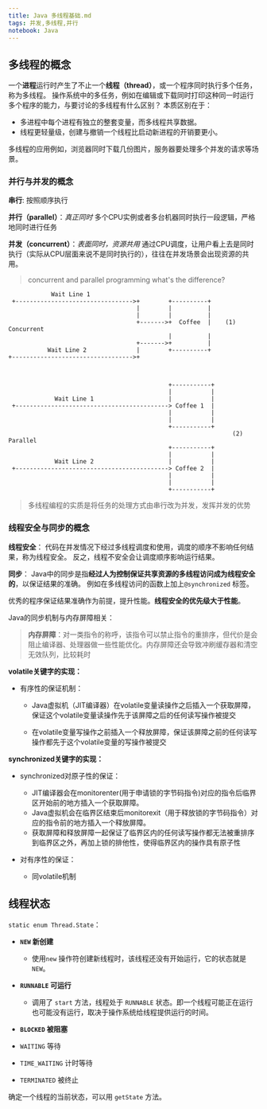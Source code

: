 ```yaml
---
title: Java 多线程基础.md
tags: 并发,多线程,并行
notebook: Java
---
```


## 多线程的概念

一个**进程**运行时产生了不止一个**线程（thread）**，或一个程序同时执行多个任务，称为多线程。
操作系统中的多任务，例如在编辑或下载同时打印这种同一时运行多个程序的能力，与要讨论的多线程有什么区别？
本质区别在于：
* 多进程中每个进程有独立的整套变量，而多线程共享数据。
* 线程更轻量级，创建与撤销一个线程比启动新进程的开销要更小。

多线程的应用例如，浏览器同时下载几份图片，服务器要处理多个并发的请求等场景。

### 并行与并发的概念

**串行**: 按照顺序执行

**并行（parallel）**：*真正同时*
多个CPU实例或者多台机器同时执行一段逻辑，严格地同时进行任务

**并发（concurrent）**：*表面同时，资源共用*
通过CPU调度，让用户看上去是同时执行（实际从CPU层面来说不是同时执行的），往往在并发场景会出现资源的共用。

> concurrent and parallel programming what's the difference?
```
            Wait Line 1
 +--------------------------------->+        +----------+
                                    |        |          |
                                    |        |          |
                                    +------->+  Coffee  |    (1) Concurrent
                                             |          |
                                    +------->+          |
           Wait Line 2              |        +----------+
+---------------------------------->+



                                             +-----------+
                                             |           |
             Wait Line 1                     |           |
 +-------------------------------------------> Coffee 1  |
                                             |           |
                                             |           |
                                             +-----------+
                                                               (2) Parallel
                                             +-----------+
                                             |           |
             Wait Line 2                     |           |
 +-------------------------------------------> Coffee 2  |
                                             |           |
                                             |           |
                                             +-----------+
```


> 多线程编程的实质是将任务的处理方式由串行改为并发，发挥并发的优势



### 线程安全与同步的概念

**线程安全**：
代码在并发情况下经过多线程调度和使用，调度的顺序不影响任何结果，称为线程安全。
反之，线程不安全会让调度顺序影响运行结果。

**同步**：
Java中的同步是指**经过人为控制保证共享资源的多线程访问成为线程安全的**，以保证结果的准确。
例如在多线程访问的函数上加上`@synchronized` 标签。

优秀的程序保证结果准确作为前提，提升性能。**线程安全的优先级大于性能**。

Java的同步机制与内存屏障相关：

> **内存屏障**：对一类指令的称呼，该指令可以禁止指令的重排序，但代价是会阻止编译器、处理器做一些性能优化。内存屏障还会导致冲刷缓存器和清空无效队列，比较耗时


__volatile关键字的实现：__

* 有序性的保证机制：

    * Java虚拟机（JIT编译器）在volatile变量读操作之后插入一个获取屏障，保证这个volatile变量读操作先于该屏障之后的任何读写操作被提交

    * 在volatile变量写操作之前插入一个释放屏障，保证该屏障之前的任何读写操作都先于这个volatile变量的写操作被提交


__synchronized关键字的实现：__

* synchronized对原子性的保证：

    * JIT编译器会在monitorenter(用于申请锁的字节码指令)对应的指令后临界区开始前的地方插入一个获取屏障。
    * Java虚拟机会在临界区结束后monitorexit（用于释放锁的字节码指令）对应的指令前的地方插入一个释放屏障。
    * 获取屏障和释放屏障一起保证了临界区内的任何读写操作都无法被重排序到临界区之外，再加上锁的排他性，使得临界区内的操作具有原子性
* 对有序性的保证：
    * 同volatile机制




## 线程状态

`static enum Thread.State`：
* **`NEW` 新创建**

    - 使用`new` 操作符创建新线程时，该线程还没有开始运行，它的状态就是 `NEW`。
* **`RUNNABLE` 可运行**

    - 调用了 `start` 方法，线程处于 `RUNNABLE` 状态。即一个线程可能正在运行也可能没有运行，取决于操作系统给线程提供运行的时间。
* **`BLOCKED` 被阻塞**
* `WAITING` 等待
* `TIME_WAITING` 计时等待
* `TERMINATED` 被终止

确定一个线程的当前状态，可以用 `getState` 方法。
